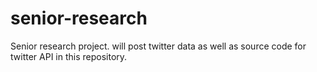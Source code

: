 # senior-research
Senior research project. will post twitter data as well as source code for twitter API in this repository.

